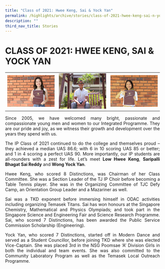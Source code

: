 ```yaml
---
title: "Class of 2021: Hwee Keng, Sai & Yock Yan"
permalink: /highlights/archive/stories/class-of-2021-hwee-keng-sai-n-yock-yan/
description: ""
third_nav_title: Stories
---
```

# CLASS OF 2021: HWEE KENG, SAI & YOCK YAN

|   |   |    |
|---|---|----|
| ![](/images/Archive/Stories/Hwee%20Keng.jpeg)  | ![](/images/Archive/Stories/Sai.jpeg)  |  ![](/images/Archive/Stories/Yock%20Yan.jpeg) |

<p style="text-align: justify;">Since 2005, we have welcomed many bright, passionate and compassionate young men and women to our Integrated Programme. They are our pride and joy, as we witness their growth and development over the years they spend with us.</p> 

<p style="text-align: justify;">The IP Class of 2021 continued to do the college and themselves proud – they achieved a median UAS 86.6; with 6 in 10 scoring UAS 85 or better; and 1 in 4 scoring a perfect UAS 90. More importantly, our IP students are all-rounders with a zest for life. Let’s meet <b>Low Hwee Keng</b>, <b>Saripalli Bhagat Sai Reddy</b> and <b>Wong Yock Yan</b>.</p>

  

<p style="text-align: justify;">Hwee Keng, who scored 8 Distinctions, was Chairman of her Class Committee. She was a Section Leader of the TJ IP Choir before becoming a Table Tennis player. She was in the Organizing Committee of TJC Defy Camp, an Orientation Group Leader and a Mazariner as well.</p>

  

<p style="text-align: justify;">Sai was a TKD exponent before immersing himself in ODAC activities including organizing Temasek Titans. Sai has won honours at the Singapore Chemistry, Mathematical and Physics Olympiads; and took part in the Singapore Science and Engineering Fair and Science Research Programme. Sai, who scored 7 Distinctions, has been awarded the Public Service Commission Scholarship (Engineering).</p>

  

<p style="text-align: justify;">Yock Yan, who scored 7 Distinctions, started off in Modern Dance and served as a Student Councillor, before joining TKD where she was elected Vice-Captain. She was placed 3rd in the NSG Poomsae ‘A’ Division Girls in both the individual and team events. She was also committed to the Community Laboratory Program as well as the Temasek Local Outreach Programme.</p>